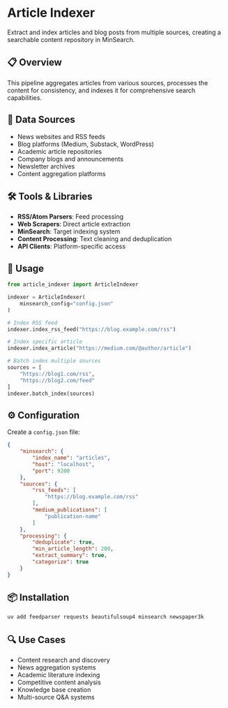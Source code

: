 # Article Indexer

Extract and index articles and blog posts from multiple sources, creating a searchable content repository in MinSearch.

## 📋 Overview

This pipeline aggregates articles from various sources, processes the content for consistency, and indexes it for comprehensive search capabilities.

## 🎯 Data Sources

- News websites and RSS feeds
- Blog platforms (Medium, Substack, WordPress)
- Academic article repositories
- Company blogs and announcements
- Newsletter archives
- Content aggregation platforms

## 🛠️ Tools & Libraries

- **RSS/Atom Parsers**: Feed processing
- **Web Scrapers**: Direct article extraction
- **MinSearch**: Target indexing system
- **Content Processing**: Text cleaning and deduplication
- **API Clients**: Platform-specific access

## 🚀 Usage

```python
from article_indexer import ArticleIndexer

indexer = ArticleIndexer(
    minsearch_config="config.json"
)

# Index RSS feed
indexer.index_rss_feed("https://blog.example.com/rss")

# Index specific article
indexer.index_article("https://medium.com/@author/article")

# Batch index multiple sources
sources = [
    "https://blog1.com/rss",
    "https://blog2.com/feed"
]
indexer.batch_index(sources)
```

## ⚙️ Configuration

Create a `config.json` file:

```json
{
    "minsearch": {
        "index_name": "articles",
        "host": "localhost",
        "port": 9200
    },
    "sources": {
        "rss_feeds": [
            "https://blog.example.com/rss"
        ],
        "medium_publications": [
            "publication-name"
        ]
    },
    "processing": {
        "deduplicate": true,
        "min_article_length": 200,
        "extract_summary": true,
        "categorize": true
    }
}
```

## 📦 Installation

```bash
uv add feedparser requests beautifulsoup4 minsearch newspaper3k
```

## 🔍 Use Cases

- Content research and discovery
- News aggregation systems
- Academic literature indexing
- Competitive content analysis
- Knowledge base creation
- Multi-source Q&A systems